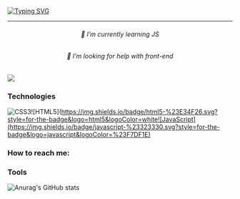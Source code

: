 
[![Typing SVG](https://readme-typing-svg.herokuapp.com?size=30&center=true&lines=Hello+There%2C+I'm+Utku;Nice+To+Meet+You)](https://git.io/typing-svg)

<hr>

<h6 align="center">🌱 I’m currently learning JS</h6>

<h6 align="center"> 🤔 I’m looking for help with front-end </h6>

![](https://komarev.com/ghpvc/?username=your-github-username) 




### Technologies
![CSS3](https://img.shields.io/badge/css3-%231572B6.svg?style=for-the-badge&logo=css3&logoColor=white)![HTML5](https://img.shields.io/badge/html5-%23E34F26.svg?style=for-the-badge&logo=html5&logoColor=white![JavaScript](https://img.shields.io/badge/javascript-%23323330.svg?style=for-the-badge&logo=javascript&logoColor=%23F7DF1E)


### How to reach me: 


### Tools




![Anurag's GitHub stats](https://github-readme-stats.vercel.app/api?uTKUCUU=anuraghazra&show_icons=true)






